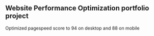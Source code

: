 ## Website Performance Optimization portfolio project

Optimized pagespeed score to 94 on desktop and 88 on mobile